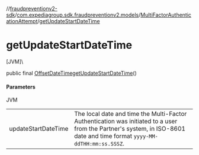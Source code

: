 //[fraudpreventionv2-sdk](../../../index.md)/[com.expediagroup.sdk.fraudpreventionv2.models](../index.md)/[MultiFactorAuthenticationAttempt](index.md)/[getUpdateStartDateTime](get-update-start-date-time.md)

# getUpdateStartDateTime

[JVM]\

public final [OffsetDateTime](https://docs.oracle.com/javase/8/docs/api/java/time/OffsetDateTime.html)[getUpdateStartDateTime](get-update-start-date-time.md)()

#### Parameters

JVM

| | |
|---|---|
| updateStartDateTime | The local date and time the Multi-Factor Authentication was initiated to a user from the Partner's system, in ISO-8601 date and time format `yyyy-MM-ddTHH:mm:ss.SSSZ`. |
